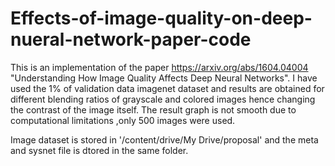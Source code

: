 # Effects-of-image-quality-on-deep-nueral-network-paper-code
This is an implementation of the paper https://arxiv.org/abs/1604.04004 "Understanding How Image Quality Affects Deep Neural Networks".
I have used the 1% of validation data imagenet dataset and results are obtained for different blending ratios of grayscale and colored images hence changing the contrast of the image itself.
The result graph is not smooth due to computational limitations ,only 500 images were used.


Image dataset is stored in '/content/drive/My Drive/proposal' and the meta and sysnet file is dtored in the same folder.
